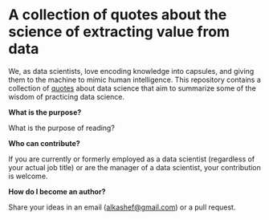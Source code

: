 # A collection of quotes about the science of extracting value from data

We, as data scientists, love encoding knowledge into capsules, 
and giving them to the machine to mimic human intelligence. 
This repository contains a collection of [quotes](Quotes.md) about data science that aim to 
summarize some of the wisdom of practicing data science. 

**What is the purpose?**

What is the purpose of reading?

**Who can contribute?**

If you are currently or formerly employed as a data scientist (regardless of your actual job title) 
or are the manager of a data scientist, your contribution is welcome.

**How do I become an author?**

Share your ideas in an email (alkashef@gmail.com) or a pull request.  
